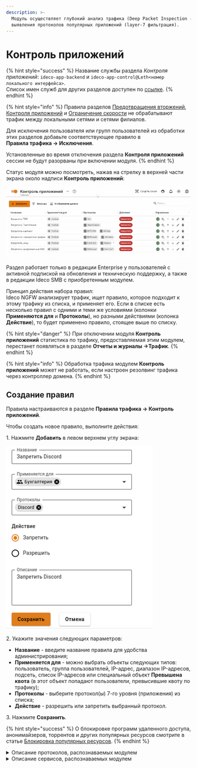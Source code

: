```yaml
---
description: >-
  Модуль осуществляет глубокий анализ трафика (Deep Packet Inspection - DPI) для
  выявления протоколов популярных приложений (layer-7 фильтрация).
---
```


# Контроль приложений

{% hint style="success" %}
Название службы раздела _Контроля приложений_: `ideco-app-backend` и `ideco-app-control@Leth<номер локального интерфейса>`.\
Список имен служб для других разделов доступен по [ссылке](../server-management/terminal.md).
{% endhint %}

{% hint style="info" %}
Правила разделов [Предотвращения вторжений](ips/), [Контроля приложений](application-control.md) и [Ограничение скорости](shaper.md) не обрабатывают трафик между локальными сетями и сетями филиалов.

Для исключения пользователя или групп пользователей из обработки этих разделов добавьте соответствующее правило в\
**Правила трафика -> Исключения**.

Установленные во время отключения раздела **Контроля приложений** сессии не будут разорваны при включении модуля.
{% endhint %}

Статус модуля можно посмотреть, нажав на стрелку в верхней части экрана около надписи **Контроль приложений**:

![](../../.gitbook/assets/application-control.gif)

Раздел работает только в редакции Enterprise у пользователей с активной подпиской на обновления и техническую поддержку, а также в редакции Ideco SMB с приобретенным модулем.

Принцип действия набора правил:\
Ideco NGFW анализирует трафик, ищет правило, которое подходит к этому трафику из списка, и применяет его. Если в списке есть несколько правил с одними и теми же условиями (колонки **Применяются для** и **Протоколы**), но разными действиями (колонка **Действие**), то будет применено правило, стоящее выше по списку.

{% hint style="danger" %}
При отключении модуля **Контроль приложений** статистика по трафику, предоставляемая этим модулем, перестанет появляться в разделе **Отчеты и журналы ->Трафик**.
{% endhint %}

{% hint style="info" %}
Обработка трафика модулем **Контроль приложений** может не работать, если настроен резолвинг трафика через контроллер домена.
{% endhint %}

## Создание правил

Правила настраиваются в разделе **Правила трафика -> Контроль приложений**.

Чтобы создать новое правило, выполните действия:

1\. Нажмите **Добавить** в левом верхнем углу экрана:

![](../../.gitbook/assets/application-control.png)

2\. Укажите значения следующих параметров:

* **Название** - введите название правила для удобства администрирования;
* **Применяется для** - можно выбрать объекты следующих типов: пользователь, группа пользователей, IP-адрес, диапазон IP-адресов, подсеть, список IP-адресов или специальный объект **Превышена квота** (в этот объект попадают пользователи, превысившие квоту по трафику);
* **Протоколы** - выберите протокол(ы) 7-го уровня (приложения) из списка;
* **Действие** - разрешить или запретить выбранный протокол.

3\. Нажмите **Сохранить**.

{% hint style="success" %}
О блокировке программ удаленного доступа, анонимайзеров, торрентов и других популярных ресурсов смотрите в статье [Блокировка популярных ресурсов](../../recipes/popular-recipes/blocking-popular-resources.md).
{% endhint %}

<details>

<summary>Описание протоколов, распознаваемых модулем</summary>

**FTP\_CONTROL**

Протокол передачи данных по сети

**POP3**

Протокол, используемый клиентами электронной почты для получения почты с удаленного сервера по TСP

**SMTP**

Протокол, предназначенный для передачи электронной почты

**IMAP**

Протокол для доступа к электронной почте

**DNS**

Протокол, используемый для получения IP адреса хоста по его доменному имени

**IPP**

Протокол, используемый для передачи документов на печать

**HTTP**

Протокол для получения с серверов гипертекстовых документов в формате HTML

**MDNS**

Многоадресный протокол DNS, используемый для преобразования имени хостов в IP-адреса в небольших сетях, не включающих локальный сервер имен

**NTP**

Протокол для синхронизации внутренних часов компьютера

**NetBIOS**

Протокол, используемый для обнаружения компьютеров в сети

**NFS**

Протокол сетевого доступа к файловым системам

**SSDP**

Протокол, служащий для объявления и обнаружения сетевых сервисов

**BGP**

Протокол динамической маршрутизации

**SNMP**

Протокол для управления устройствами в IP-сетях

**XDMCP**

Протокол аутентификации между X-сервером и X-клиентом

**SMBv1**

Протокол для общего доступа к файлам, который позволяет приложениям компьютера читать и записывать файлы, а также запрашивать службы серверных программ в компьютерной сети

**Syslog**

Протокол отправки и регистрации сообщений о происходящих в системе событиях

**DHCP**

Протокол, позволяющий сетевым устройствам автоматически получать IP-адрес и другие параметры, необходимые для работы в сети

**PostgreSQL**

Протокол, используемый для взаимодействия клиентов и серверов PostgreSQL

**MySQL**

Протокол, используемый для взаимодействия клиентов и серверов MySQL

**COAP**

Протокол предназначен для взаимодействия простых устройств, например, датчиков малой мощности, выключателей, клапанов, которые управляются или контролируются удаленно через сеть интернет

**SMTPS**

Протокол, предназначенный для передачи электронной почты, включающий в себя обязательное шифрование

**POPS**

Протокол, используемый клиентами электронной почты для получения почты с удаленного сервера по TCP, включающий в себя обязательное шифрование

**DTLS**

Протокол передачи данных, обеспечивающий защищенность соединений для протоколов, использующих датаграммы

**Gnutella**

Протокол для распределенного обмена файлами, в основном, музыкальными

**BitTorrent**

Пиринговый протокол для кооперативного обмена файлами через интернет

**Signal**

Криптографический протокол, созданный для обеспечения сквозного шифрования голосовых вызовов, видеозвонков и мгновенных сообщений

**Memcached**

Протокол кэширования, используемый для ускорения динамических веб-приложений путем кэширования данных в памяти

**SMBv23**

Протокол для общего доступа к файлам, который позволяет приложениям компьютера читать и записывать файлы, а также запрашивать службы серверных программ в компьютерной сети.

**Mining**

Протоколы, использующиеся программами-майнерами

**Modbus**

Протокол, основанный на архитектуре ведущий — ведомый, применяется в промышленности для организации связи между электронными устройствами

**WhatsAppCall**

Протокол голосовой передачи, основанный на VoIP

**QQ**

Протокол мгновенного обмена сообщениями

**IMAPS**

Протокол для осуществления доступа к электронной почте, включающий в себя обязательное шифрование

**IceCast**

Протокол для организации потокового цифрового аудио и видеовещания

**Zattoo**

Протокол потокового телевизионного вещания, которая предлагает прямые телетрансляции и контент по запросу для компьютеров, мобильных телефонов, планшетов и других сетевых устройств

**TVUplayer**

Протокол, используемый для просмотра телевидения через интернет

**MongoDB**

Протокол управления NoSQL базами данных

**OCSP**

Протокол, используемый для получения статуса отзыва цифрового сертификата X.509

**VXLAN**

Протокол инкапсуляции, который обеспечивает подключение центров обработки данных с использованием туннелирования для расширения соединений канального уровня в используемой сети сетевого уровня

**IRC**

Протокол прикладного уровня для обмена сообщениями в режиме реального времени

**Jabber**

Протокол, основанный на XML, свободный для использования протокол для мгновенного обмена сообщениями и информацией о присутствии в режиме, близком к режиму реального времени

**Nats**

Протокол обмена сообщениями

**VRRP**

Протокол, предназначенный для увеличения доступности маршрутизаторов, выполняющих роль шлюза по умолчанию

**Telnet**

Протокол для реализации текстового терминального интерфейса по сети

**STUN**

Протокол, который позволяет клиенту, находящемуся за сервером трансляции адресов (или за несколькими такими серверами), определить свой внешний IP-адрес, способ трансляции адреса и порта во внешней сети, связанный с определенным внутренним номером порта

**IPSec**

Набор протоколов для обеспечения защиты данных, передаваемых по межсетевому протоколу IP

**GRE**

Протокол туннелирования сетевых пакетов, разработанный компанией Cisco Systems

**EGP**

Устаревший протокол обмена информации между маршрутизаторами нескольких автономных систем

**IP\_in\_IP**

Протокол IP-туннелирования, который инкапсулирует один IP-пакет в другой IP-пакет

**RTP**\
Протокол, используемый при передаче трафика реального времени

**RDP**

Протокол удаленного рабочего стола

**VNC**

Протокол удаленного доступа к рабочему столу

**Tumblr**

Протокол микроблогов, включающий в себя множество картинок, статей, видео и gif-изображений по разным тематикам и позволяющий пользователям публиковать посты в их тамблелог

**TLS**

Протокол защиты транспортного уровня

**SSH**

Протокол, позволяющий производить удаленное управление операционной системой и туннелирование TCP-соединений

**Usenet**

Протокол, используемый для общения и публикации файлов

**MGCP**

Протокол управления медиашлюзами

**IAX**

Протокол обмена VoIP-данными между IP-АТС Asterisk и другим аналогичным софтсвичом или VoIP-телефоном

**SFTP**

Простой протокол передачи файлов

**AFP**

Протокол представительского и прикладного уровней сетевой модели OSI, предоставляющий доступ к файлам в MacOS X

**SIP**

Протокол передачи данных, описывающий способ установления и завершения пользовательского сеанса связи, включающего обмен мультимедийным содержимым (IP-телефония, видео- и аудиоконференции, мгновенные сообщения, онлайн-игры)

**ICMPV6**

Протокол управляющих сообщений для межсетевого протокола версии 6

**DHCPV6**

Протокол динамического конфигурирования хостов для межсетевого протокола версии 6

**Kerberos**

Протокол аутентификации, который предлагает механизм взаимной аутентификации клиента и сервера перед установлением связи между ними

**LDAP**

Протокол для доступа к службе каталогов X.500

**PPTP**

Туннельный протокол типа точка-точка, позволяющий компьютеру устанавливать защищенное соединение с сервером за счет создания специального туннеля в стандартной, незащищенной сети

**RPC**

Протокол, позволяющий программам вызывать функции или процедуры в другом адресном пространстве (на удаленных узлах, либо в независимой сторонней системе на том же узле)

**NetFlow**

Протокол, предназначенный для учета сетевого трафика, разработанный компанией Cisco Systems

**sFlow**

Протокол, используемый для сбора, отправки и анализа информации о сетевом трафике в целях мониторинга

**CHECKMK**

Протокол используется для мониторинга серверных и контейнерных систем в ИТ-инфраструктуре

**AJP**

Протокол, который может проводить входящие запросы с веб-сервера до сервера приложений, который находится позади веб-сервера

**RADIUS**

Протокол удаленной аутентификации пользователей, представляет собой ключевой элемент в обеспечении безопасности и управлении доступом в сетях

**SAP**

Протокол позволяет сетевым устройствам постоянно корректировать данные о том, какие сервисные услуги имеются сейчас в сети

**GTP**

Протокол туннелирования GPRS

**WSD**

Протокол, который позволяет устройствам в сети обмениваться данными и командами через интернет

**LLMNR**

Протокол, основанный на формате пакета данных DNS, который позволяет компьютерам выполнять разрешение имен хостов в локальной сети

**H323**

Набор стандартов для передачи мультимедиа-данных по сетям с пакетной передачей

**OpenVPN**

Протокол VPN c открытым исходным кодом

**CiscoVPN**

Протокол VPN

**Tor**

Протокол анонимной сети виртуальных туннелей, предоставляющий передачу данных в зашифрованном виде.

**RTCP**

Протокол управления передачей в реальном времени

**SOCKS**

Протокол сеансового уровня модели OSI, который позволяет пересылать пакеты от клиента к серверу через прокси-сервер прозрачно (незаметно для них) и таким образом использовать сервисы за межсетевыми экранами (файрволами)

**RTMP**

Проприетарный протокол потоковой передачи данных, в основном используемый для передачи потокового видео и аудиопотоков с веб-камер через интернет

**QUIC**

Экспериментальный интернет-протокол, позволяющий мультиплексировать несколько потоков данных между двумя компьютерами, работая поверх протокола UDP, и содержит возможности шифрования, эквивалентные TLS и SSL

**AMQP**

Открытый протокол прикладного уровня для передачи сообщений между компонентами системы

**MPEG\_TS**

Протокол для передачи аудио и видеоданных, описанным в MPEG2

**SMPP**

Протокол одноранговой передачи коротких сообщений

**DNScrypt**

Протокол шифрования DNS-трафика

**TINC**

Открытый, самомаршрутизирующийся сетевой протокол и программная реализация, используемая для сжатых и зашифрованных виртуальных частных сетей

**Teredo**

Cетевой протокол, предназначенный для передачи IPv6-пакетов через сети IPv4, в частности, через устройства, работающие по технологии NAT, путем их инкапсуляции в UDP-дейтаграммы

**MQTT**

Упрощенный сетевой протокол, работающий поверх, ориентированный на обмен сообщениями между устройствами по принципу "издатель - подписчик"

**OpenDNS**

Протокол, предоставляющий общедоступные DNS-серверы

**DRDA**

Набор протоколов, обеспечивающих возможность связи между программами и системами баз данных на разных платформах и позволяющих распределять реляционные данные по нескольким платформам

**FIX**

Протокол передачи данных, являющийся международным стандартом для обмена данными между участниками биржевых торгов в режиме реального времени

**Diametr**

Cеансовый протокол, созданный, отчасти, для преодоления некоторых ограничений протокола RADIUS

**DNP3**

Протокол передачи данных, используемый для связи между компонентами АСУ ТП

**IEC60870**

Набор протоколов для контроля и управления с использованием постоянного соединения

**CAPWAP**

Cетевой протокол с возможностью взаимодействия, который позволяет центральному контроллеру доступа к беспроводной локальной сети управлять набором беспроводных оконечных точек

**WebSocket**

Протокол связи поверх [TCP](https://ru.wikipedia.org/wiki/TCP)-соединения, предназначенный для обмена сообщениями между браузером и веб-сервером, используя постоянное соединение

**SOAP**

Протокол обмена структурированными сообщениями в распределенной вычислительной среде

**Z3950**

Клиент-серверный протокол для поиска и получения информации с удаленных компьютерных баз данных

**GTP\_U**

Протокол используется для транспортировки пользовательских данных между пакетной сетью и радиосетью

**GTP\_C**

Группа протоколов соединения на основе IP, используемая в сетях GSM, UMTS и LTE

**GTP\_PRIME**

Группа протоколов связи на основе IP, используемых для передачи услуг пакетной радиосвязи общего пользования (GPRS) в сетях GSM, UMTS, LTE

**EthernetIP**

Промышленный сетевой стандарт, который поддерживает неявный обмен сообщениями (обмен сообщениями ввода/вывода в реальном времени), явный обмен (обмен сообщениями) или оба и использует широко распространенные коммерческие чипы связи Ethernet и физические носители

**HSRP**

Протокол маршрутизации семейства FHRP (англ. First-hop redundancy protocols), разработанный компанией Cisco и стандартизованный в RFC 2281

**MPEG-DASH**

Протокол потоковой передачи данных, предоставляющая возможность доставки потокового мультимедиа-контента через интернет по протоколу HTTP

**PGM**

Протокол надежной многоадресной передачи данных

**IP\_PIM**

Семейство многоадресных протоколов маршрутизации для IP сетей, созданный для решения проблем групповой маршрутизации

**FastCGI**

Клиент-серверный протокол взаимодействия веб-сервера и приложения, дальнейшее развитие технологии CGI

**FTPS**

Расширение широко используемого протокола передачи данных FTP, которое добавляет поддержку для криптографических протоколов уровней транспортной безопасности и защищенных сокетов

**NAT-PMP**

Сетевой протокол для автоматической установки параметров преобразования сетевых адресов и конфигураций переадресации портов без участия пользователя

**BACnet**

Сетевой протокол, применяемый в системах автоматизации зданий и сетях управления

**SRTP**

Определяет профиль протокола RTP и предназначен для шифрования, установления подлинности сообщения, целостности, защиты от подмены данных RTP в однонаправленных и multicast-передачах медиа и приложениях

**DoH\_DoT**

Протокол защиты DNS-трафика (запросов и ответов) от перехвата и подмены

</details>

<details>

<summary>Описание сервисов, распознаваемых модулем</summary>

**Outlook**

Персональный информационный менеджер с функциями почтового клиента, входящий в пакет офисных программ Microsoft Office

**VK**\
Приложение для взаимодействия с социальной сетью ВКонтакте

**Tailscale**

VPN-сервис, который работает поверх WireGuard и позволяет получить доступ к контроллеру даже, если у вас нет своего VPN-сервера.

**Ntop**

Программное обеспечение, которое исследует компьютерную сеть

**PPStream**

Китайское программное обеспечение для одноранговой потоковой передачи видео

**YandexMarket**

Сервис заказа товаров онлайн

**YandexDisk**

Сервис для хранения данных в облаке

**Discord**

Кроссплатформенная проприетарная система мгновенного обмена сообщениями с поддержкой VoIP и видеоконференций, предназначенная для использования различными сообществами по интересам

**YandexCloud**

Публичная облачная платформа, разработанная российской интернет-компанией Яндекс

**Nats**

Система обмена сообщениями с открытым исходным кодом

**AmongUs**

Многопользовательская компьютерная игра

**DisneyPlus**

Американский сервис потокового вещания типа OTT на основе подписки

**GooglePlus**

Cоциальная сеть, принадлежавшая компании Google и позволявшая выстраивать социальные взаимоотношения в интернете

**Steam**

Онлайн-сервис цифрового распространения компьютерных игр и программ

**HalfLife2**

Компьютерная игра, научно-фантастический шутер от первого лица

**WorldOfWarcraft**

Массовая многопользовательская ролевая онлайн-игра

**YandexMetrika**

Бесплатный сервис веб-аналитики, предлагаемый Яндексом, который отслеживает и сообщает о трафике веб-сайта

**YandexDirect**

Сервис для размещения объявлений контекстной рекламы на Яндексе и на сайтах-партнерах его рекламной сети

**The Armagetron**

Свободная компьютерная игра для операционных систем Linux, Windows, MacOS, FreeBSD и AmigaOS 4

**Warcraft3**

Компьютерная игра в жанре стратегии в реальном времени с элементами RPG

**Facebook**

Крупнейшая социальная сеть в мире, которой владеет компания Meta Platforms

**Twitter**&#x20;

Американский сервис микроблогов и социальная сеть, в которой пользователи публикуют сообщения и взаимодействуют с ними

**Gmail**&#x20;

Бесплатная почтовая служба от компании Google. Предоставляет доступ к почтовым ящикам через веб-интерфейс и по протоколам POP3, SMTP и IMAP, а также в приложении Gmail на Android.

**Google Карты**

Набор приложений, построенных на основе бесплатного картографического сервиса и технологии, предоставляемых компанией Google

**YouTube**

Видеохостинг, предоставляющий пользователям услуги хранения, доставки и показа видео

**Citrix**

Программа, предоставляющая доступ к приложениям и рабочим столам с удаленного клиентского устройства с помощью ресурсов Citrix Virtual Apps and Desktops и Citrix DaaS

**Netflix**

Cтриминговый сервис фильмов и сериалов

**LastFM**

Сервис для прослушивания музыки онлайн

**Waze**

Бесплатное социальное навигационное приложение для мобильных устройств, позволяющее отслеживать ситуацию на дорогах в режиме реального времени, прокладывать оптимальные маршруты, узнавать о расположении радаров скорости

**Hulu**

Cтриминговый сервис по подписке, принадлежащий The Walt Disney Company

**WhatsApp**

Американский бесплатный сервис обмена мгновенными сообщениями и голосовой связи по IP, принадлежащий компании Meta

**Viber**

Приложение-мессенджер, которое позволяет отправлять сообщения, совершать видео- и голосовые VoIP-звонки через интернет

**iTunes**&#x20;

Медиаплеер для организации и воспроизведения музыки и фильмов, разработанный компанией Apple и бесплатно распространявшийся для платформ MacOS и Windows

**WindowsUpdate**

Сервис обновления операционной системы Windows

**Skype**

Бесплатное проприетарное программное обеспечение с закрытым кодом, обеспечивающее текстовую, голосовую и видеосвязь через интернет между компьютерами, опционально используя технологии пиринговых сетей, а также платные услуги для звонков на мобильные и стационарные телефоны

**Teams**

Корпоративная платформа, объединяющая в рабочем пространстве чат, встречи, заметки и вложения

**Slack**

Корпоративный мессенджер

**TeamViewer**

Программное обеспечение для удаленного доступа, удаленного управления и удаленного обслуживания компьютеров и других конечных устройств

**LotusNotes**

Программный продукт, платформа для автоматизации совместной деятельности рабочих групп, содержащий в себе средства электронной почты, персональных и групповых электронных календарей, службы мгновенных сообщений и среду исполнения приложений делового взаимодействия

**TocaBoca**

Интерактивная мобильная игра

**Spotify**

Стриминговый сервис, позволяющий легально прослушивать музыкальные композиции, аудиокниги и подкасты, не скачивая их на устройство

**Messenger**

Приложение для обмена мгновенными сообщениями и видео, созданное Meta.

**Telegram**

Кроссплатформенная система мгновенного обмена сообщениями с функциями обмена текстовыми, голосовыми и видеосообщениями, а также стикерами, фотографиями и файлами многих форматов

**Vevo**

Музыкальный видеосайт и видеохостинг

**Zoom**

Проприетарная программа для организации видеоконференций, разработанная компанией Zoom Video Communications

**KakaoTalk**&#x20;

Бесплатное мобильное приложение для мгновенного обмена сообщениями для смартфонов

**Twitch**

Видеостриминговый сервис, специализирующийся на тематике компьютерных игр, в том числе на трансляциях геймплея и киберспортивных турниров

**WeChat**

Мобильная коммуникационная система для передачи текстовых и голосовых сообщений, разработана китайской компанией Tencent

**Snapchat**

Мобильное приложение обмена сообщениями с прикрепленными фото и видео

**GoogleHangoutDuo**

Программное обеспечение для мгновенного обмена сообщениями и видеоконференций

**GitHub**&#x20;

Крупнейший веб-сервис для хостинга IT-проектов и их совместной разработки

**IFLIX**

Малайзийский бесплатный видеосервис

**Deezer**

Французский интернет-сервис потоковой передачи музыки

**Instagram**

Американская социальная сеть для обмена фотографиями и видео

**StarCraft**&#x20;

Серия компьютерных игр в жанре стратегии в реальном времени, разработанная компанией Blizzard Entertainment

**HotspotShield**

Условно-бесплатное программное обеспечение для организации виртуальной частной сети, обеспечивающей безопасную передачу данных по шифрованному соединению, защищенному от прослушивания

**IMO**

Веб-сервис и кроссплатформенное приложение для мгновенного обмена сообщениями и VoIP-звонков

**Google Диск**&#x20;

Сервис хранения, редактирования и синхронизации файлов, разработанный компанией Google. Его функции включают хранение файлов в интернете, общий доступ к ним и совместное редактирование

**OneDrive**

Облачное хранилище, созданное компанией Microsoft в августе 2007 года. Является частью спектра онлайновых услуг Windows Live

**Pastebin**

Веб-приложение, которое позволяет загружать отрывки текста, обычно фрагменты исходного кода, для возможности просмотра окружающими

**Linkedin**

Американская социальная сеть для поиска и установления деловых контактов

**CSGO**

Cерия компьютерных игр в жанре командного шутера от первого лица, основанная на движке GoldSrc и выросшая из одноименной модификации игры Half-Life

**ApplePush**

Cервис, созданный Apple для отправки уведомлений от сторонних приложений на устройства Apple

**AmazonVideo**

Cтриминговый сервис компании Amazon

**GoogleDocs**

Текстовый онлайн-процессор, входящий в состав бесплатного веб-пакета редакторов GoogleDocs

**Zabbix**

Свободная система мониторинга статусов разнообразных сервисов компьютерной сети, серверов и сетевого оборудования

**FortiClient**

Комплексное решение безопасности, предназначенное для защиты компьютеров и ноутбуков. Также имеет версии для планшетов и мобильных устройств под управлением Android и Apple iOS

**GitLab**

Веб-инструмент жизненного цикла DevOps с открытым исходным кодом, представляющий систему управления репозиториями кода для Git с собственной вики, системой отслеживания ошибок, CI/CD пайплайном и другими функциями

**Apache Cassandra**

Распределенная система управления базами данных, относящаяся к классу NoSQL-систем и рассчитанная на создание высокомасштабируемых и надежных хранилищ огромных массивов данных, представленных в виде хэша

**AmazonAWS**

Коммерческое публичное облако, поддерживаемое и развиваемое компанией Amazon

**Azure**

Облачная платформа компании Microsoft. Предоставляет возможность разработки, выполнения приложений и хранения данных на серверах, расположенных в распределенных дата-центрах

**Google Cloud Platform**

Предоставляемый компанией Google набор облачных служб, которые выполняются на той же самой инфраструктуре, которую Google использует для своих продуктов, предназначенных для конечных потребителей

**RakNet**

Кроссплатформенный сетевой движок разработанный Oculus VR для использования в игровой индустрии

**Dazn**

Спортивный стриминговый сервис

**Psiphon**

Бесплатный инструмент для обхода цензуры в интернете с открытым исходным кодом, в котором используется сочетание технологий защищенной связи и обфускации

**UltraSurf**

Бесплатная утилита для обхода цензурных ограничений в интернете

**Threema**

Кроссплатформенное зашифрованное приложение для обмена мгновенными сообщениями

**AVAST**

Семейство антивирусных программ, разработанных компанией Avast для операционных систем Windows, MacOS, Android и iOS

**Syncthing**&#x20;

Приложение, позволяющее синхронизировать файлы между несколькими устройствами

**Line**

Приложение для смартфонов и ПК, средство моментального обмена сообщениями

**AppleTV Plus**

Американский стриминговый сервис, принадлежащий и управляемый компанией Apple

**Vudu**

Потоковый сервис цифрового видео

**Dailymotion**

Французский видеохостинг

**Tencent Video**

Китайская стриминговая платформа, принадлежащая Tencent

**iHeartRadio**

Американская платформа бесплатного вещания, подкастов и потокового радио, принадлежащая iHeartMedia

**Tidal**

Интернет-сервис подписки на музыку, подкасты и потоковое видео, сочетающий в себе звук без потерь и музыкальные видеоролики высокой четкости с эксклюзивным контентом и специальными функциями для музыки

**TuneIn**

Американский аудиопотоковый сервис, транслирующий новости, эфиры радиостанций, спортивные мероприятия, музыку и подкасты

**Munin**

Бесплатное программное приложение для мониторинга компьютерных систем, мониторинга сети и инфраструктуры с открытым исходным кодом

**Elasticsearch**

Тиражируемая программная поисковая система

**Heroes of the Storm**

Онлайн-игра, разработанная Blizzard Entertainment для Microsoft Windows и MacOS

</details>

##